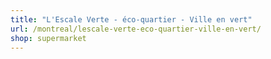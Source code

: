```yaml
---
title: "L'Escale Verte - éco-quartier - Ville en vert"
url: /montreal/lescale-verte-eco-quartier-ville-en-vert/
shop: supermarket
---
```

